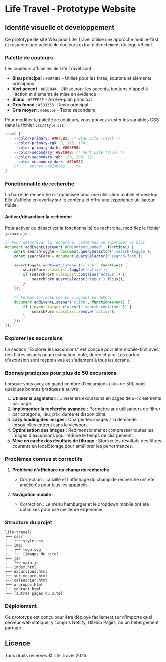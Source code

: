 # Life Travel - Prototype Website

## Identité visuelle et développement

Ce prototype de site Web pour Life Travel utilise une approche mobile-first et respecte une palette de couleurs extraite directement du logo officiel.

### Palette de couleurs

Les couleurs officielles de Life Travel sont :
- **Bleu principal** : `#0073B2` - Utilisé pour les titres, boutons et éléments principaux
- **Vert accent** : `#8BC84B` - Utilisé pour les accents, boutons d'appel à l'action et éléments de mise en évidence
- **Blanc** : `#FFFFFF` - Arrière-plan principal
- **Gris foncé** : `#333333` - Texte principal
- **Gris moyen** : `#666666` - Texte secondaire

Pour modifier la palette de couleurs, vous pouvez ajuster les variables CSS dans le fichier `css/style.css` :

```css
:root {
    --color-primary: #0073B2; /* Bleu Life Travel */
    --color-primary-rgb: 0, 115, 178;
    --color-primary-dark: #005E90;
    --color-secondary: #8BC84B; /* Vert Life Travel */
    --color-secondary-rgb: 139, 200, 75;
    --color-secondary-dark: #72A93C;
    /* ... autres variables ... */
}
```

### Fonctionnalité de recherche

La barre de recherche est optimisée pour une utilisation mobile et desktop. Elle s'affiche en overlay sur le contenu et offre une expérience utilisateur fluide.

#### Activer/désactiver la recherche

Pour activer ou désactiver la fonctionnalité de recherche, modifiez le fichier `js/main.js` :

```javascript
// Pour désactiver la recherche, commentez ou supprimez ce bloc
document.addEventListener('DOMContentLoaded', function() {
    const searchToggle = document.querySelector('.search-toggle');
    const searchForm = document.querySelector('.search-form');
    
    searchToggle.addEventListener('click', function() {
        searchForm.classList.toggle('active');
        if (searchForm.classList.contains('active')) {
            searchForm.querySelector('input').focus();
        }
    });
    
    // Fermer la recherche en cliquant en dehors
    document.addEventListener('click', function(event) {
        if (!event.target.closest('.search-container')) {
            searchForm.classList.remove('active');
        }
    });
});
```

### Explorer les excursions

La section "Explorer les excursions" est conçue pour être mobile-first avec des filtres visuels pour destination, date, durée et prix. Les cartes d'excursion sont responsives et s'adaptent à tous les écrans.

### Bonnes pratiques pour plus de 50 excursions

Lorsque vous avez un grand nombre d'excursions (plus de 50), voici quelques bonnes pratiques à suivre :

1. **Utiliser la pagination** : Diviser les excursions en pages de 9-12 éléments par page.
2. **Implémenter la recherche avancée** : Permettre aux utilisateurs de filtrer par catégorie, lieu, prix, durée et disponibilité.
3. **Lazy loading des images** : Charger les images à la demande lorsqu'elles entrent dans le viewport.
4. **Optimisation des images** : Redimensionner et compresser toutes les images d'excursions pour réduire le temps de chargement.
5. **Mise en cache des résultats de filtrage** : Stocker les résultats des filtres courants en localStorage pour améliorer les performances.

### Problèmes connus et correctifs

1. **Problème d'affichage du champ de recherche** : 
   - Correction : La taille et l'affichage du champ de recherche ont été améliorés pour tous les appareils.

2. **Navigation mobile** :
   - Correction : Le menu hamburger et le dropdown mobile ont été optimisés pour une meilleure ergonomie.

### Structure du projet

```
life-travel/
├── css/
│   └── style.css
├── img/
│   ├── logo.svg
│   └── [images du site]
├── js/
│   └── main.js
├── index.html
├── excursions.html
├── sur-mesure.html
├── calendrier.html
├── a-propos.html
├── contact.html
└── [autres pages du site]
```

### Déploiement

Ce prototype est conçu pour être déployé facilement sur n'importe quel serveur web statique, y compris Netlify, GitHub Pages, ou un hébergement partagé.

## Licence

Tous droits réservés © Life Travel 2025

